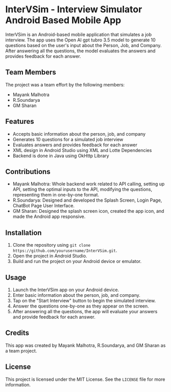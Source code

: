 # InterVSim - Interview Simulator Android Based Mobile App

InterVSim is an Android-based mobile application that simulates a job interview. The app uses the Open AI gpt tubro 3.5 model to generate 10 questions based on the user's input about the Person, Job, and Company. After answering all the questions, the model evaluates the answers and provides feedback for each answer.

## Team Members
The project was a team effort by the following members:
- Mayank Malhotra 
- R.Soundarya 
- GM Sharan

## Features
- Accepts basic information about the person, job, and company
- Generates 10 questions for a simulated job interview
- Evaluates answers and provides feedback for each answer
- XML design in Android Studio using XML and Lotte Dependencies
- Backend is done in Java using OkHttp Library

## Contributions
- Mayank Malhotra: Whole backend work related to API calling, setting up API, setting the optimal inputs to the API, modifying the questions, representing them in one-by-one format.
- R.Soundarya: Designed and developed the Splash Screen, Login Page, ChatBot Page User Interface.
- GM Sharan: Designed the splash screen icon, created the app icon, and made the Android app responsive.

## Installation
1. Clone the repository using `git clone https://github.com/yourusername/InterVSim.git`.
2. Open the project in Android Studio.
3. Build and run the project on your Android device or emulator.

## Usage
1. Launch the InterVSim app on your Android device.
2. Enter basic information about the person, job, and company.
3. Tap on the "Start Interview" button to begin the simulated interview.
4. Answer the questions one-by-one as they appear on the screen.
5. After answering all the questions, the app will evaluate your answers and provide feedback for each answer.

## Credits
This app was created by Mayank Malhotra, R.Soundarya, and GM Sharan as a team project.

## License
This project is licensed under the MIT License. See the `LICENSE` file for more information.
